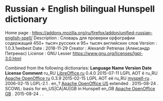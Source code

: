 # Russian + English bilingual Hunspell dictionary

Home page  	: https://addons.mozilla.org/ru/firefox/addon/unified-russian-english-spell/
Description	: Словарь для проверки орфографии содержащий 450+ тысяч русских и 95+ тысяч английских слов
Version    	: 1.0.3.1webext
Date       	: 2018-11-29
Creator    	: Alexandr Petrenas (Александр Петренас)
License    	: GNU Lesser https://www.gnu.org/licenses/lgpl-3.0.html

Combined from the following dictionaries:
__Language	Name                           		Version	Date      	License 	Comment__
ru_RU     	[LibreOffice ru]               		0.4.0  	2015-07-11	LGPL    	АОТ ë
ru_RU     	[Apache OpenOffice ru]         		0.3.9  	2015-02-15	LGPL    	АОТ eë
ru_RU     	[myspell-ru]                   		.      	2006-02-15	LGPL-2.1	.
en_?      	[Apache OpenOffice US] extended		.      	2015-08-24	.       	SCOWL: basis for en_US|CA|AU|GB in Hunspell
en_GB     	[Apache OpenOffice GB]         		.      	2015-08-24	.       	.

[Firefox ru]:          	https://addons.mozilla.org/ru/firefox/addon/unified-russian-english-spell/
[Apache OpenOffice ru]:	https://extensions.openoffice.org/en/project/russkiy-orfograficheskiy-slovar-aot-eyo-russian-spellcheck-dict-ieyo-based-works-aotru
[LibreOffice ru]:      	https://extensions.libreoffice.org/en/extensions/show/russian-dictionary-pack
[myspell-ru]:          	https://packages.gentoo.org/packages/app-dicts/myspell-ru
[Apache OpenOffice US]:	http://wordlist.aspell.net/dicts/
[Apache OpenOffice GB]:	http://wordlist.aspell.net/dicts/
